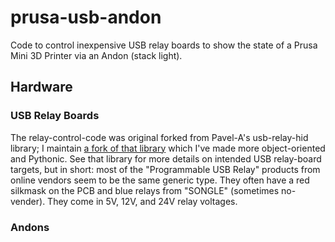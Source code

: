 # prusa-usb-andon
Code to control inexpensive USB relay boards to show the state of a Prusa Mini 3D Printer via an Andon (stack light).

## Hardware

### USB Relay Boards
The relay-control-code was original forked from Pavel-A's usb-relay-hid library; I maintain [a fork of that library](https://github.com/JeffersGlass/usb-relay-hid) which I've made more object-oriented and Pythonic. See that library for more details on intended USB relay-board targets, but in short: most of the "Programmable USB Relay" products from online vendors seem to be the same generic type. They often have a red silkmask on the PCB and blue relays from "SONGLE" (sometimes no-vender). They come in 5V, 12V, and 24V relay voltages.

### Andons
 

